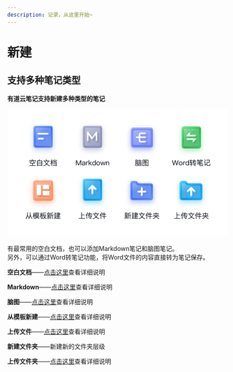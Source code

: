 ```yaml
---
description: 记录，从这里开始~
---
```


# 新建

## 支持多种笔记类型

**有道云笔记支持新建多种类型的笔记**

![](../.gitbook/assets/image%20%2816%29.png)

有最常用的空白文档，也可以添加Markdown笔记和脑图笔记。  
另外，可以通过Word转笔记功能，将Word文件的内容直接转为笔记保存。

**空白文档**——[点击这里](bi-ji-bian-ji.md)查看详细说明 

**Markdown**——[点击这里](../jin-jie-gong-neng/markdown-bi-ji/)查看详细说明

**脑图**——[点击这里](nao-tu-gong-neng.md)查看详细说明

**从模板新建**——[点击这里](bi-ji-mo-ban.md)查看详细说明

**上传文件**——[点击这里](word-ji-wen-jian-jia-dao-ru.md)查看详细说明

**新建文件夹**——新建新的文件夹层级

**上传文件夹**——[点击这里](word-ji-wen-jian-jia-dao-ru.md#shang-chuan-wen-jian-jia)查看详细说明










